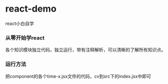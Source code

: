 # react-demo
react小白自学

### 从零开始学react
各个知识模块独立代码，独立运行，带有注释解析，可以清晰的了解所有知识点。

### 运行方法
把component的各个time-x.jsx文件的代码，cv到src下的index.jsx中即可